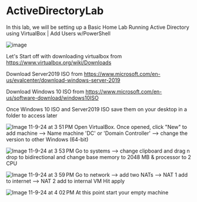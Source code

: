 # ActiveDirectoryLab

In this lab, we will be setting up a Basic Home Lab Running Active Directory using VirtualBox | Add Users w/PowerShell

![image](https://github.com/user-attachments/assets/ffaaa4aa-4078-49c6-8c2c-cd2c00f19383)


Let's Start off with downloading virtualbox from https://www.virtualbox.org/wiki/Downloads

Download Server2019 ISO from https://www.microsoft.com/en-us/evalcenter/download-windows-server-2019

Download Windows 10 ISO from https://www.microsoft.com/en-us/software-download/windows10ISO

Once Windows 10 ISO and Server2019 ISO save them on your desktop in a folder to access later

![Image 11-9-24 at 3 51 PM](https://github.com/user-attachments/assets/c1b06829-0ee7-4f26-b4cc-b06d095ecbf7)
Open VirtualBox. Once opened, click "New" to add machine --> Name machine 'DC' or 'Domain Controller' --> change the version to other Windows (64-bit)

![Image 11-9-24 at 3 53 PM](https://github.com/user-attachments/assets/e9cddbeb-24ab-499d-9578-86adf7a6611a)
Go to systems --> change clipboard and drag n drop to bidirectional
and change base memory to 2048 MB & processor to 2 CPU


![Image 11-9-24 at 3 59 PM](https://github.com/user-attachments/assets/905d8b28-e90a-42cd-8f6c-e525ca35a055)
Go to network --> add two NATs --> NAT 1 add to internet --> NAT 2 add to internal VM
Hit apply

![Image 11-9-24 at 4 02 PM](https://github.com/user-attachments/assets/ac0bdbe4-c31e-4d93-bd1b-42795d77f258)
At this point start your empty machine





